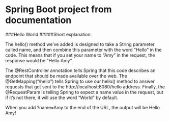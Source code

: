 # Spring Boot project from documentation
###Hello World
#####Short explanation:

The hello() method we’ve added is designed to take a String parameter called name, and then combine this parameter with the word "Hello" in the code. This means that if you set your name to “Amy” in the request, the response would be “Hello Amy”.

The @RestController annotation tells Spring that this code describes an endpoint that should be made available over the web. The @GetMapping(“/hello”) tells Spring to use our hello() method to answer requests that get sent to the http://localhost:8080/hello address. Finally, the @RequestParam is telling Spring to expect a name value in the request, but if it’s not there, it will use the word “World” by default.

When you add ?name=Amy to the end of the URL, the output will be Hello Amy!